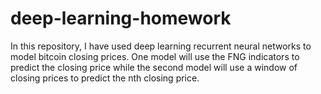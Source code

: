 # deep-learning-homework
In this repository, I have used deep learning recurrent neural networks to model bitcoin closing prices. One model will use the FNG indicators to predict the closing price while the second model will use a window of closing prices to predict the nth closing price.

